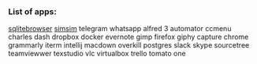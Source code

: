 ### List of apps:

[sqlitebrowser](http://sqlitebrowser.org/)
[simsim](https://github.com/dsmelov/simsim)
telegram
whatsapp
alfred 3
automator
ccmenu
charles
dash
dropbox
docker
evernote
gimp
firefox
giphy capture
chrome
grammarly
iterm
intellij
macdown
overkill
postgres
slack
skype
sourcetree
teamviewwer
texstudio
vlc
virtualbox
trello
tomato one